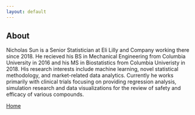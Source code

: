 ```yaml
---
layout: default
---
```

## About

Nicholas Sun is a Senior Statistician at Eli Lilly and Company working there since 2018. He recieved his BS in Mechanical Engineering from Columbia University in 2016 
and his MS in Biostatistics from Columbia Univeristy in 2018. His research interests include machine learning, novel statistical methodology, and market-related data analytics.
Currently he works primarily with clinical trials focusing on providing regression analysis, simulation research and data visualizations for the review of safety and efficacy of 
various compounds.

[Home](https://nicksun1.github.io)
